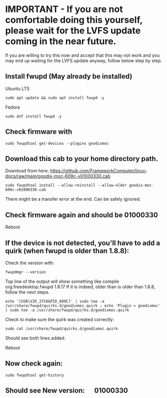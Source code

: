 
# IMPORTANT - If you are not comfortable doing this yourself, please wait for the LVFS update coming in the near future.

If you are willing to try this now and accept that this may not work and you may end up waiting for the LVFS update anyway, follow below step by step.


## Install fwupd (May already be installed)

Ubuntu LTS 

``
sudo apt update && sudo apt install fwupd -y
``

Fedora

``
sudo dnf install fwupd -y
``

## Check firmware with

``
sudo fwupdtool get-devices --plugins goodixmoc
``

## Download this cab to your home directory path.

Download from here: https://github.com/FrameworkComputer/linux-docs/raw/main/goodix-moc-609c-v01000330.cab

``
sudo fwupdtool install --allow-reinstall --allow-older goodix-moc-609c-v01000330.cab
``

There might be a transfer error at the end. Can be safely ignored.


## Check firmware again and should be 01000330

Reboot

## If the device is not detected, you'll have to add a quirk (when fwupd is older than 1.8.8):

Check the version with:

``
fwupdmgr --version
``

Top line of the output will show something like compile  org.freedesktop.fwupd  1.8.17
If it is indeed, older than is older than 1.8.8, follow the next steps.


``
echo '[USB\VID_27C6&PID_609C]' | sudo tee -a /usr/share/fwupd/quirks.d/goodixmoc.quirk ; echo 'Plugin = goodixmoc' | sudo tee -a /usr/share/fwupd/quirks.d/goodixmoc.quirk
``

Check to make sure the quirk was created correctly:

``
sudo cat /usr/share/fwupd/quirks.d/goodixmoc.quirk
``

Should see both lines added.


Reboot

## Now check again:

``
sudo fwupdtool get-history
``

## Should see New version:      01000330
